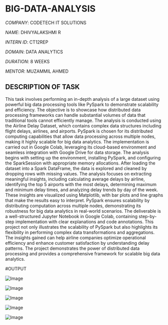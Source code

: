 # BIG-DATA-ANALYSIS

*COMPANY*: CODETECH IT SOLUTIONS

*NAME*: DHIVYALAKSHMI R

*INTERN ID*: CT12REP

*DOMAIN*: DATA ANALYTICS

*DURATION*: 8 WEEKS

*MENTOR*: MUZAMMIL AHMED

## DESCRIPTION OF TASK 

This task involves performing an in-depth analysis of a large dataset using powerful big data processing tools like PySpark to demonstrate scalability and efficiency. The objective is to showcase how distributed data processing frameworks can handle substantial volumes of data that traditional tools cannot efficiently manage. The analysis is conducted using the Airline Delay Dataset, which contains complex data structures including flight delays, airlines, and airports. PySpark is chosen for its distributed computing capabilities that allow data processing across multiple nodes, making it highly scalable for big data analytics. The implementation is carried out in Google Colab, leveraging its cloud-based environment and seamless integration with Google Drive for data storage. The analysis begins with setting up the environment, installing PySpark, and configuring the SparkSession with appropriate memory allocations. After loading the dataset into a Spark DataFrame, the data is explored and cleaned by dropping rows with missing values. The analysis focuses on extracting meaningful insights, including calculating average delays by airline, identifying the top 5 airports with the most delays, determining maximum and minimum delay times, and analyzing delay trends by day of the week. These insights are visualized using Matplotlib, with bar plots and line graphs that make the results easy to interpret. PySpark ensures scalability by distributing computation across multiple nodes, demonstrating its robustness for big data analytics in real-world scenarios. The deliverable is a well-structured Jupyter Notebook in Google Colab, containing step-by-step implementation with clear explanations and code annotations. This project not only illustrates the scalability of PySpark but also highlights its flexibility in performing complex data transformations and aggregations. The insights gained can help airline companies optimize operational efficiency and enhance customer satisfaction by understanding delay patterns. The project demonstrates the power of distributed data processing and provides a comprehensive framework for scalable big data analytics.

#OUTPUT

![Image](https://github.com/user-attachments/assets/1feb0294-f226-4915-800c-3883b6f403f7)

![Image](https://github.com/user-attachments/assets/3760ab7f-6cf1-44ff-8419-5bd18179815e)

![Image](https://github.com/user-attachments/assets/eb1cbc05-2935-4452-b7bf-dae1384cf4d2)

![Image](https://github.com/user-attachments/assets/dd6b6bdd-70bd-40e0-adef-7fba9d0ec00e)

![Image](https://github.com/user-attachments/assets/c54250d4-a0ec-4d61-94e5-0b8a4d4976ed)


